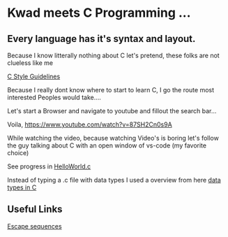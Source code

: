 # Kwad meets C Programming ...

## Every language has it's syntax and layout.

Because I know litterally nothing about C let's pretend, these folks are not clueless like me

[C Style Guidelines](https://www.cs.umd.edu/~nelson/classes/resources/cstyleguide/)

Because I really dont know where to start to learn C, I go the route most interested Peoples would take....

Let's start a Browser and navigate to youtube and fillout the search bar...

Voila, https://www.youtube.com/watch?v=87SH2Cn0s9A

While watching the video, because watching Video's is boring let's follow the guy talking about C with an open window of vs-code (my favorite choice)

See progress in [HelloWorld.c](./C-Files/HelloWorld.c)

Instead of typing a .c file with data types I used a overview from here [data types in C](https://www.geeksforgeeks.org/data-types-in-c/)

## Useful Links

[Escape sequences](https://en.wikipedia.org//wiki/Escape_sequences_in_C#Table_of_escape_sequences)
